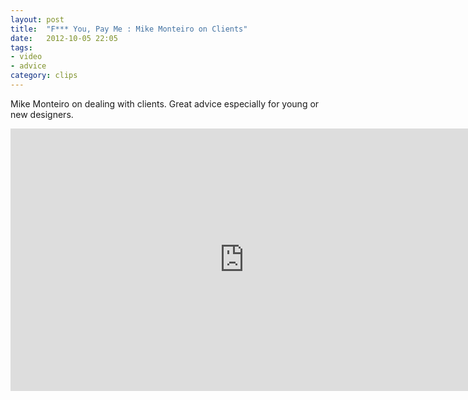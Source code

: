 ```yaml
---
layout: post
title:  "F*** You, Pay Me : Mike Monteiro on Clients"
date:   2012-10-05 22:05
tags: 
- video
- advice
category: clips
---
```

Mike Monteiro on dealing with clients. Great advice especially for young or new designers.

<iframe src="http://player.vimeo.com/video/22053820?portrait=0" width="748" height="420" frameborder="0" webkitallowfullscreen mozallowfullscreen allowfullscreen></iframe>
